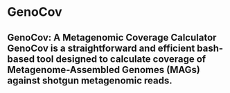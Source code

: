 # GenoCov
## **GenoCov: A Metagenomic Coverage Calculator**  **GenoCov** is a straightforward and efficient bash-based tool designed to calculate coverage of Metagenome-Assembled Genomes (MAGs) against shotgun metagenomic reads.
